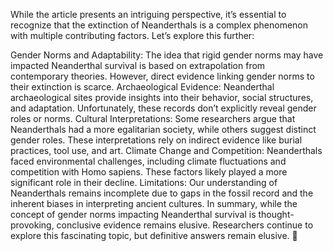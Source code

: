 While the article presents an intriguing perspective, it’s essential to recognize that the extinction of Neanderthals is a complex phenomenon with multiple contributing factors. Let’s explore this further:

Gender Norms and Adaptability: The idea that rigid gender norms may have impacted Neanderthal survival is based on extrapolation from contemporary theories. However, direct evidence linking gender norms to their extinction is scarce.
Archaeological Evidence: Neanderthal archaeological sites provide insights into their behavior, social structures, and adaptation. Unfortunately, these records don’t explicitly reveal gender roles or norms.
Cultural Interpretations: Some researchers argue that Neanderthals had a more egalitarian society, while others suggest distinct gender roles. These interpretations rely on indirect evidence like burial practices, tool use, and art.
Climate Change and Competition: Neanderthals faced environmental challenges, including climate fluctuations and competition with Homo sapiens. These factors likely played a more significant role in their decline.
Limitations: Our understanding of Neanderthals remains incomplete due to gaps in the fossil record and the inherent biases in interpreting ancient cultures.
In summary, while the concept of gender norms impacting Neanderthal survival is thought-provoking, conclusive evidence remains elusive. Researchers continue to explore this fascinating topic, but definitive answers remain elusive. 🌟
